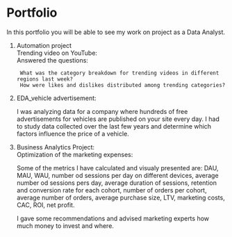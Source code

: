 # Portfolio

In this portfolio you will be able to see my work on project as a Data Analyst.

1. Automation project <br>
    Trending video on YouTube:<br>
    Answered the questions:<br>
    
        What was the category breakdown for trending videos in different regions last week?
        How were likes and dislikes distributed among trending categories?
        
2. EDA_vehicle advertisement:<br>

    I was analyzing data for a company where hundreds of free advertisements for vehicles are published on your site every day.
    I had to study data collected over the last few years and determine which factors influence the price of a vehicle.

3. Business Analytics Project:<br>
    Optimization of the marketing expenses:
    
    Some of the metrics I have calculated and visualy presented are: DAU, MAU, WAU, number od sessions per day on different devices, average number od sessions pers day, average duration of sessions, retention and conversion rate for each cohort, number of orders per cohort, average number of orders, average purchase size, LTV, marketing costs, CAC, ROI, net profit.
    
    I gave some recommendations and advised marketing experts how much money to invest and where.

